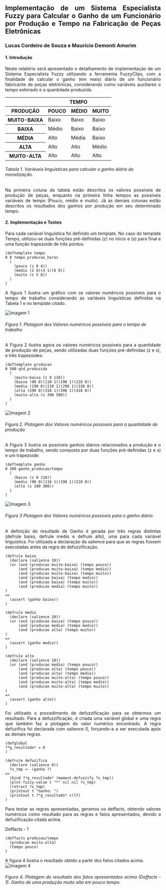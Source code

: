 <h2 align="justify">
Implementação de um Sistema Especialista Fuzzy para Calcular o Ganho de um Funcionário por Produção e Tempo na Fabricação de Peças Eletrônicas 
</h2>
<h3>
Lucas Cordeiro de Souza e Mauricio Demonti Amorim
</h3>
<h4>
1. Introdução
</h4>

<p align="justify">
    Neste relatório será apresentado o detalhamento de implementação de um Sistema Especialista Fuzzy utilizando a ferramenta FuzzyClips, com a finalidade de calcular o ganho (em reais) diário de um funcionário fabricante de peças eletrônicas, considerando como variáveis auxiliares o tempo estimado e a quantidade produzida. 
</p>

<table align="center">
  <thead>
    <tr>
      <th></th>
      <th colspan='3'>TEMPO</th>
    </tr>
    <tr>
      <th>PRODUÇÃO</th>
      <th>POUCO</th>
      <th>MÉDIO</th>
      <th>MUITO</th>
    </tr>
  </thead>
  <tbody>
    <tr>
      <th>MUITO-BAIXA</th>
      <td>Baixo</td>
      <td>Baixo</td>
      <td>Baixo</td>
    </tr>
    <tr>
      <th>BAIXA</th>
      <td>Médio</td>
      <td>Baixo</td>
      <td>Baixo</td>
    </tr>
    <tr>
      <th>MÉDIA</th>
      <td>Alto</td>
      <td>Média</td>
      <td>Baixo</td>
    </tr>
        <tr>
      <th>ALTA</th>
      <td>Alto</td>
      <td>Alto</td>
      <td>Médio</td>
    </tr>
        <tr>
      <th>MUITO-ALTA</th>
      <td>Alto</td>
      <td>Alto</td>
      <td>Alto</td>
    </tr>
  </tbody>
</table>
<h6>Tabela 1. Variáveis linguísticas para calcular o ganho diário de monetização.</h6>
<p align="justify">
    Na primeira coluna da tabela estão descritos os valores possíveis de produção de peças, enquanto na primeira linha tempos as possíveis variáveis de tempo (Pouco, médio e muito). Já as demais colunas estão descritos os resultados dos ganhos por produção em seu determinado tempo.
</p>

<h4>
2. Implementação e Testes 
</h4>

<p align="justify">
    Para cada variável linguística foi definido um template. No caso do template Tempo, utilizou-se duas funções pré-definidas (z) no início e (s) para final e uma função trapezoide de três pontos: 
</p>

```
(deftemplate tempo
0 8 tempo_producao_horas
  (
    (pouco (z 0 4))
    (medio (2 0)(4 1)(6 0))
    (muito (s 5 8))
  )
)
```

<p align="justify">
    A figura 1 ilustra um gráfico com os valores numéricos possíveis para o tempo de trabalho considerando as variáveis linguísticas definidas na Tabela 1 e no template citado.
</p>

![Imagem 1](https://github.com/Mauricio1999/trabalhoFuzzyIA/blob/master/img/plot%20tempo.jpg)
<h6>Figura 1. Plotagem dos Valores numéricos possíveis para o tempo de trabalho</h6>

<p align="justify">
    A Figura 2 ilustra agora os valores numéricos possíveis para a quantidade de produção de peças, sendo utilizadas duas funções pré-definidas (z e s), e três trapezoides:
</p>

```
(deftemplate producao
0 500 qtd_produzida
  (
    (muito-baixa (z 0 110))
    (baixa (90 0)(110 1)(190 1)(210 0))
    (media (190 0)(210 1)(290 1)(310 0))
    (alta (290 0)(310 1)(390 1)(410 0))
    (muito-alta (s 390 500))
  )
)
```
![Imagem 2](https://github.com/Mauricio1999/trabalhoFuzzyIA/blob/master/img/plot%20producao.jpg)
<h6>Figura 2. Plotagem dos Valores numéricos possíveis para a quantidade de produção</h6>

<p align="justify">
    A Figura 3 ilustra os possíveis ganhos diários relacionados a produção e o tempo de trabalho,  sendo composta por duas funções pré-definidas (z e s) e um trapezoide:
</p>

```
(deftemplate ganho
0 300 ganho_producao/tempo
  (
    (baixo (z 0 110))
    (medio (90 0)(110 1)(190 1)(210 0))
    (alto (s 190 300))
  )
)
```
![Imagem 3](https://github.com/Mauricio1999/trabalhoFuzzyIA/blob/master/img/plot%20ganho.jpg)
<h6>Figura 3 Plotagem dos Valores numéricos possíveis para o ganho diário.</h6>

<p align="justify">
    A definição do resultado de Ganho é gerada por três regras distintas (defrule baixo, defrule medio e defrule alto), uma para cada variável linguística. Foi utilizada a declaração da salience para que as regras fossem executadas antes da regra de defuzzificação.
</p>

```
(defrule baixo
  (declare (salience 10))
  (or (and (producao muito-baixa) (tempo pouco))
      (and (producao muito-baixa) (tempo medio))
      (and (producao muito-baixa) (tempo muito))
      (and (producao baixa) (tempo medio))
      (and (producao baixa) (tempo muito))
      (and (producao media) (tempo muito))
)
=>
  (assert (ganho baixo))
)
 
(defrule medio
  (declare (salience 10))
  (or (and (producao baixa) (tempo pouco))
      (and (producao media) (tempo medio))
      (and (producao alta) (tempo muito))
)
=>
  (assert (ganho medio))
)
 
(defrule alto
  (declare (salience 10))
  (or (and (producao media) (tempo pouco))
      (and (producao alta) (tempo pouco))
      (and (producao alta) (tempo medio))
      (and (producao muito-alta) (tempo pouco))
      (and (producao muito-alta) (tempo medio))
      (and (producao muito-alta) (tempo muito))
)
=>
  (assert (ganho alto))
)
```
<p align="justify">
   Foi utilizado o procedimento de defuzzificação para se obtermos um resultado. Para a defuzzificação, é criada uma variável global e uma regra que também faz a plotagem do valor numérico encontrado. A regra defuzifica foi declarada com salience 0, forçando-a a ser executada após as demais regras.
</p>

```
(defglobal
?*g_resultado* = 0
)

(defrule defuzifica
  (declare (salience 0))
  ?v_tmp <- (ganho ?)
=>
  (bind ?*g_resultado* (moment-defuzzify ?v_tmp))
  (plot-fuzzy-value t "*" nil nil ?v_tmp)
  (retract ?v_tmp)
  (printout t "Ganho: ")
  (printout t ?*g_resultado* crlf)
)
```
<p align="justify">
   Para testar as regras apresentadas, geramos os deffacts, obtendo valores numéricos como resultado para as regras e fatos apresentados, devido a defuzificação citada acima.
</p>

Deffacts - 1

```
(deffacts producao/tempo
  (producao muito-alta)
  (tempo pouco)
)
```
A figura 4 ilustra o resultado obtido a partir dos fatos citados acima.
![Imagem 4](https://github.com/Mauricio1999/trabalhoFuzzyIA/blob/master/img/muito-alta%20pouco.jpg "muito alta/pouco tempo")
<h6 align="justify">Figura 4. Plotagem do resultado dos fatos apresentados acima (Deffacts - 1).
    Ganho de uma produção muito alta em pouco tempo.</h6>










